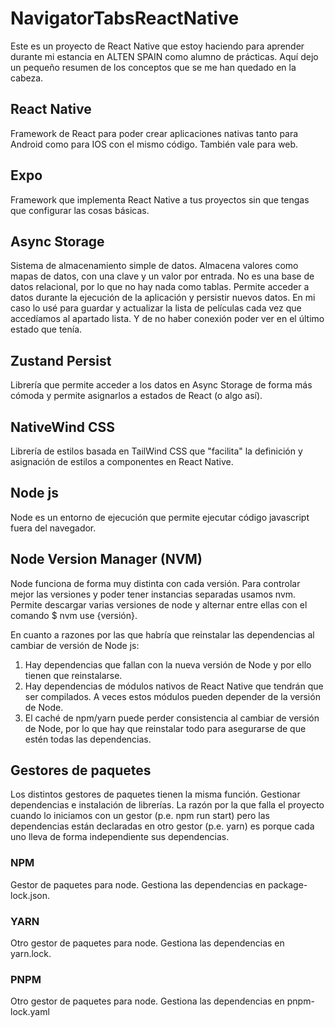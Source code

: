 # NavigatorTabsReactNative

Este es un proyecto de React Native que estoy haciendo para aprender durante mi estancia en ALTEN SPAIN como alumno de prácticas.
Aquí dejo un pequeño resumen de los conceptos que se me han quedado en la cabeza.

## React Native

Framework de React para poder crear aplicaciones nativas tanto para Android como para IOS con el mismo código. También vale para web.

## Expo

Framework que implementa React Native a tus proyectos sin que tengas que configurar las cosas básicas.

## Async Storage

Sistema de almacenamiento simple de datos. Almacena valores como mapas de datos, con una clave y un valor por entrada.
No es una base de datos relacional, por lo que no hay nada como tablas.
Permite acceder a datos durante la ejecución de la aplicación y persistir nuevos datos.
En mi caso lo usé para guardar y actualizar la lista de películas cada vez que accedíamos al apartado lista. Y de no haber conexión poder ver en el último estado que tenía.

## Zustand Persist

Librería que permite acceder a los datos en Async Storage de forma más cómoda y permite asignarlos a estados de React (o algo así).

## NativeWind CSS

Librería de estilos basada en TailWind CSS que "facilita" la definición y asignación de estilos a componentes en React Native.

## Node js

Node es un entorno de ejecución que permite ejecutar código javascript fuera del navegador. 

## Node Version Manager (NVM)

Node funciona de forma muy distinta con cada versión. Para controlar mejor las versiones y poder tener instancias separadas usamos nvm. Permite descargar varias versiones de node y alternar entre ellas con el comando $ nvm use {versión}.

En cuanto a razones por las que habría que reinstalar las dependencias al cambiar de versión de Node js:

1. Hay dependencias que fallan con la nueva versión de Node y por ello tienen que reinstalarse.
2. Hay dependencias de módulos nativos de React Native que tendrán que ser compilados. A veces estos módulos pueden depender de la versión de Node. 
3. El caché de npm/yarn puede perder consistencia al cambiar de versión de Node, por lo que hay que reinstalar todo para asegurarse de que estén todas las dependencias. 

## Gestores de paquetes

Los distintos gestores de paquetes tienen la misma función.
Gestionar dependencias e instalación de librerías.
La razón por la que falla el proyecto cuando lo iniciamos con un gestor (p.e. npm run start) pero las dependencias están declaradas en otro gestor (p.e. yarn) es porque cada uno lleva de forma independiente sus dependencias.

### NPM

Gestor de paquetes para node.
Gestiona las dependencias en package-lock.json.

### YARN

Otro gestor de paquetes para node.
Gestiona las dependencias en yarn.lock.

### PNPM

Otro gestor de paquetes para node.
Gestiona las dependencias en pnpm-lock.yaml

